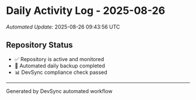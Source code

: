 # Daily Activity Log - 2025-08-26

*Automated Update:* 2025-08-26 09:43:56 UTC

## Repository Status
- ✅ Repository is active and monitored
- 🔄 Automated daily backup completed
- 📊 DevSync compliance check passed

---
Generated by DevSync automated workflow
